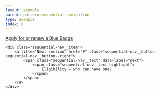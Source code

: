 ```yaml
---
layout: example
parent: pattern.sequential-navigation
type: example
index: 0
---
```


<nav class="sequential-nav" aria-label="XXXXX QUESTION FOR UX XXXXX">
    <div class="sequential-nav__item">
        <a title="Previous section" href="#" class="sequential-nav__button  sequential-nav__button--left">
            <span class="sequential-nav__text" data-label="previous">
                <span class="sequential-nav__text-highlight">
                    Apply for or renew a Blue Badge
                </span>
            </span>
        </a>
    </div>

    <div class="sequential-nav__item">
        <a title="Next section" href="#" class="sequential-nav__button  sequential-nav__button--right">
            <span class="sequential-nav__text" data-label="next">
                <span class="sequential-nav__text-highlight">
                    Eligibility – who can have one?
                </span>
            </span>
        </a>
    </div>
</nav>
